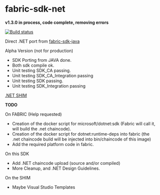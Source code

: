# fabric-sdk-net

**v1.3.0 in process, code complete, removing errors**

[![Build status](https://ci.appveyor.com/api/projects/status/yli69cn4iq5c5lel/branch/master?svg=true)](https://ci.appveyor.com/project/maxpiva/fabric-sdk-net/branch/master)

Direct .NET port from [fabric-sdk-java](https://github.com/hyperledger/fabric-sdk-java)

Alpha Version (not for production)

* SDK Porting from JAVA done.
* Both sdk compile ok.
* Unit testing SDK_CA passing.
* Unit testing SDK_CA_Integration passing
* Unit testing SDK passing.
* Unit testing SDK_Integration passing


[.NET SHIM](https://github.com/maxpiva/fabric-chaincode-net)


**TODO**

On FABRIC (Help requested)
- Creation of the docker script for microsoft/dotnet:sdk   (Fabric will call it, will build the .net chaincode).
- Creation of the docker script for dotnet:runtime-deps into fabric (the .net chaincode build will be injected into bin/chaincode of this image)
- Add the required platform code in fabric.

On this SDK
- Add .NET chaincode upload (source and/or compiled)
- More Cleanup, and .NET Design Guidelines.

On the SHIM
- Maybe Visual Studio Templates





